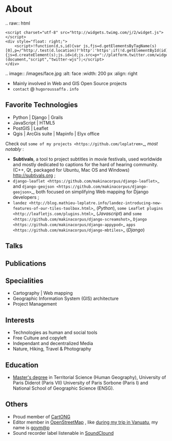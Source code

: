 About
=

.. raw:: html

    <script charset="utf-8" src="http://widgets.twimg.com/j/2/widget.js"></script>
    <div style="float: right;">
        <script>!function(d,s,id){var js,fjs=d.getElementsByTagName(s)[0],p=/^http:/.test(d.location)?'http':'https';if(!d.getElementById(id)){js=d.createElement(s);js.id=id;js.src=p+"://platform.twitter.com/widgets.js";fjs.parentNode.insertBefore(js,fjs);}}(document,"script","twitter-wjs");</script>
    </div>

.. image:: /images/face.jpg
   :alt: face
   :width: 200 px
   :align: right

* Mainly involved in Web and GIS Open Source projects
* ``contact`` @ ``hugoroussaffa`` . ``info``

Favorite Technologies
-

* Python | Django | Grails
* JavaScript | HTML5
* PostGIS | Leaflet
* Qgis | ArcGis suite | Mapinfo | Elyx office

Check out `some of my projects <https://github.com/leplatrem>`_, *most notably* :

* **Subtivals**, a tool to project subtitles in movie festivals, used worldwide and mostly dedicated to captions for the hard of hearing community. (C++, Qt, packaged for Ubuntu, Mac OS and Windows) http://subtivals.org ;
* `django-leaflet <https://github.com/makinacorpus/django-leaflet>`_ and `django-geojson <https://github.com/makinacorpus/django-geojson>`_, both focused on simplifying Web mapping for Django developers ;
* `landez <http://blog.mathieu-leplatre.info/landez-introducing-new-features-of-our-tiles-toolbox.html>`_ (*Python*),
  `some Leaflet plugins <http://leafletjs.com/plugins.html>`_ (*Javascript*) and
  `some <https://github.com/makinacorpus/django-screamshot>`_
  `Django <https://github.com/makinacorpus/django-appypod>`_ 
  `apps <https://github.com/makinacorpus/django-mbtiles>`_ (*Django*)

Talks
-
Publications
-




Specialities
-

* Cartography | Web mapping
* Geographic Information System (GIS) architecture
* Project Management


Interests
-

* Technologies as human and social tools
* Free Culture and copyleft
* Independant and decentralized Media
* Nature, Hiking, Travel & Photography


Education
-
* [Master's degree](http://en.wikipedia.org/Master's_degree#France) in Territorial Science (Human Geography), University of Paris Diderot (Paris VII) University of Paris Sorbone (Paris I) and National School of Geographic Science (ENSG).

Others
-
* Proud member of [CartONG](http://www.cartong.org) 
* Editor member in [OpenStreetMap](http://openstreetmap.org) , like [during  my trip in Vanuatu](https://www.openstreetmap.org/user/goym@p/history#map=7/-18.698/168.673), my name is [goym@p](https://www.openstreetmap.org/user/goym@p)
* Sound recorder label listenable in [SoundClound](https://soundcloud.com/yogis-record) 